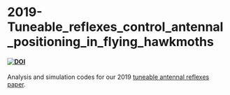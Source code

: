 # 2019-Tuneable_reflexes_control_antennal_positioning_in_flying_hawkmoths
#### [![DOI](https://zenodo.org/badge/206244173.svg)](https://zenodo.org/badge/latestdoi/206244173)

Analysis and simulation codes for our 2019 [tuneable antennal reflexes paper](https://www.nature.com/articles/s41467-019-13595-3).

